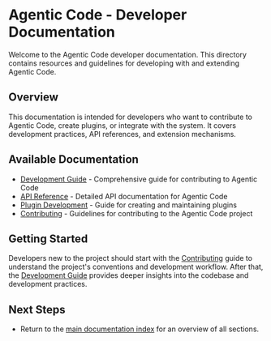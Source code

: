 # Agentic Code - Developer Documentation

Welcome to the Agentic Code developer documentation. This directory contains resources and guidelines for developing with and extending Agentic Code.

## Overview

This documentation is intended for developers who want to contribute to Agentic Code, create plugins, or integrate with the system. It covers development practices, API references, and extension mechanisms.

## Available Documentation

- [Development Guide](./development-guide.md) - Comprehensive guide for contributing to Agentic Code
- [API Reference](./api-reference.md) - Detailed API documentation for Agentic Code
- [Plugin Development](./plugin-development.md) - Guide for creating and maintaining plugins
- [Contributing](./contributing.md) - Guidelines for contributing to the Agentic Code project

## Getting Started

Developers new to the project should start with the [Contributing](./contributing.md) guide to understand the project's conventions and development workflow. After that, the [Development Guide](./development-guide.md) provides deeper insights into the codebase and development practices.

## Next Steps

- Return to the [main documentation index](../README.md) for an overview of all sections.